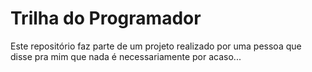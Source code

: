 # Trilha do Programador
Este repositório faz parte de um projeto realizado por uma pessoa que disse pra mim que nada é necessariamente por acaso...  
